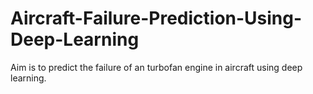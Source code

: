 # Aircraft-Failure-Prediction-Using-Deep-Learning
Aim is to predict the failure of an turbofan engine in aircraft using deep learning.
